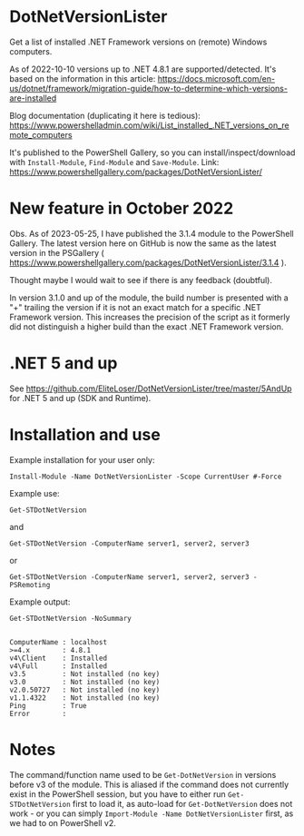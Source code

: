 # DotNetVersionLister
Get a list of installed .NET Framework versions on (remote) Windows computers.

As of 2022-10-10 versions up to .NET 4.8.1 are supported/detected. It's based on the information in this article: https://docs.microsoft.com/en-us/dotnet/framework/migration-guide/how-to-determine-which-versions-are-installed

Blog documentation (duplicating it here is tedious): https://www.powershelladmin.com/wiki/List_installed_.NET_versions_on_remote_computers 

It's published to the PowerShell Gallery, so you can install/inspect/download with `Install-Module`, `Find-Module` and `Save-Module`. Link: https://www.powershellgallery.com/packages/DotNetVersionLister/ 

# New feature in October 2022
Obs. As of 2023-05-25, I have published the 3.1.4 module to the PowerShell Gallery. The latest version here on GitHub is now the same as the latest version in the PSGallery ( https://www.powershellgallery.com/packages/DotNetVersionLister/3.1.4 ).

Thought maybe I would wait to see if there is any feedback (doubtful).

In version 3.1.0 and up of the module, the build number is presented with a "+" trailing the version if it is not an exact match for a specific .NET Framework version. This increases the precision of the script as it formerly did not distinguish a higher build than the exact .NET Framework version.

# .NET 5 and up
See https://github.com/EliteLoser/DotNetVersionLister/tree/master/5AndUp for .NET 5 and up (SDK and Runtime).


# Installation and use

Example installation for your user only:

```
Install-Module -Name DotNetVersionLister -Scope CurrentUser #-Force
```

Example use:

`Get-STDotNetVersion`

and

`Get-STDotNetVersion -ComputerName server1, server2, server3`

or

`Get-STDotNetVersion -ComputerName server1, server2, server3 -PSRemoting`

Example output:

```
Get-STDotNetVersion -NoSummary


ComputerName : localhost
>=4.x        : 4.8.1
v4\Client    : Installed
v4\Full      : Installed
v3.5         : Not installed (no key)
v3.0         : Not installed (no key)
v2.0.50727   : Not installed (no key)
v1.1.4322    : Not installed (no key)
Ping         : True
Error        : 
```

# Notes

The command/function name used to be `Get-DotNetVersion` in versions before v3 of the module. This is aliased if the command does not currently exist in the PowerShell session, but you have to either run `Get-STDotNetVersion` first to load it, as auto-load for `Get-DotNetVersion` does not work - or you can simply `Import-Module -Name DotNetVersionLister` first, as we had to on PowerShell v2.
